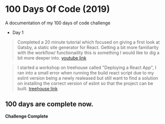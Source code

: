# 100 Days Of Code (2019) 
A documentation of my 100 days of code challenge

* Day 1
> Completed a 20 minute tutorial which focused on giving a first look at Gatsby, a static site generator for React. Getting a bit more familiarity with the workflow/ functionaility this is something I would like to dig a bit more deeper into. [youtube link](https://www.youtube.com/watch?v=CSemYFzHAtU)

> I started a workshop on treehouse called "Deploying a React App", I ran into a small error when running the build react script due to my eslint version being a newly realeased but still want to find a solution on installing the correct version of eslint so that the project can be built. [treehouse link](https://teamtreehouse.com/library/deploying-a-react-app)
    
## 100 days are complete now. ##
**Challenge Complete**
